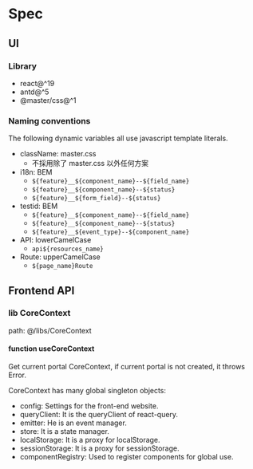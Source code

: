 # Spec

## UI

### Library

- react@^19
- antd@^5
- @master/css@^1

### Naming conventions

The following dynamic variables all use javascript template literals.

- className: master.css
  - 不採用除了 master.css 以外任何方案
- i18n: BEM
  - `${feature}__${component_name}--${field_name}`
  - `${feature}__${component_name}--${status}`
  - `${feature}__${form_field}--${status}`
- testid: BEM
  - `${feature}__${component_name}--${field_name}`
  - `${feature}__${component_name}--${status}`
  - `${feature}__${event_type}--${component_name}`
- API: lowerCamelCase
  - `api${resources_name}`
- Route: upperCamelCase
  - `${page_name}Route`

## Frontend API

### lib CoreContext

path: @/libs/CoreContext

#### function useCoreContext

Get current portal CoreContext, if current portal is not created, it throws Error.

CoreContext has many global singleton objects:

- config: Settings for the front-end website.
- queryClient: It is the queryClient of react-query.
- emitter: He is an event manager.
- store: It is a state manager.
- localStorage: It is a proxy for localStorage.
- sessionStorage: It is a proxy for sessionStorage.
- componentRegistry: Used to register components for global use.
